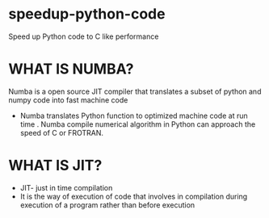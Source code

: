 # speedup-python-code
Speed up Python code to C like performance

# WHAT IS NUMBA?
 Numba is a open source JIT compiler that translates
 a subset of python and numpy code into fast machine code
* Numba translates Python function to optimized machine code 
at run time  . Numba compile numerical algorithm in Python can approach the speed of
C or FROTRAN.
# WHAT IS JIT?
* JIT- just in time compilation
* It is the way of execution of code that involves in 
compilation during execution of a program rather than 
before execution

